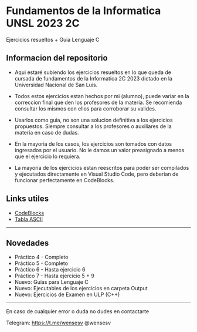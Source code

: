 
# Fundamentos de la Informatica UNSL 2023 2C

Ejercicios resueltos + Guia Lenguaje C



## Informacion del repositorio

- Aqui estaré subiendo los ejercicios resueltos en lo que queda de cursada de fundamentos de la Informatica 2C 2023 dictado en la Universidad Nacional de San Luis.

- Todos estos ejercicios estan hechos por mi (alumno), puede variar en la correccion final que den los profesores de la materia. Se recomienda consultar los mismos con ellos para corroborar su valides.

- Usarlos como guia, no son una solucion definitiva a los ejercicios propuestos. Siempre consultar a los profesores o auxiliares de la materia en caso de dudas.

- En la mayoria de los casos, los ejercicios son tomados con datos ingresados por el usuario. No le damos un valor preasignado a menos que el ejercicio lo requiera.

- La mayoria de los ejercicios estan reescritos para poder ser compilados y ejecutados directamente en Visual Studio Code, pero deberian de funcionar perfectamente en CodeBlocks.


## Links utiles 

 - [CodeBlocks]( https://www.fosshub.com/Code-Blocks.html?dwl=codeblocks-20.03mingw-setup.exe)
 - [Tabla ASCII](https://elcodigoascii.com.ar/)


------------------------

## Novedades
- Práctico 4 - Completo
- Práctico 5 - Completo
- Práctico 6 - Hasta ejercicio 6
- Práctico 7 - Hasta ejercicio 5 + 9
- Nuevo: Guías para Lenguaje C 
- Nuevo: Ejecutables de los ejercicios en carpeta Output
- Nuevo: Ejercicios de Examen en ULP (C++)

------------------------

En caso de cualquier error o duda no dudes en contactarte

Telegram: https://t.me/wensesv
@wensesv

